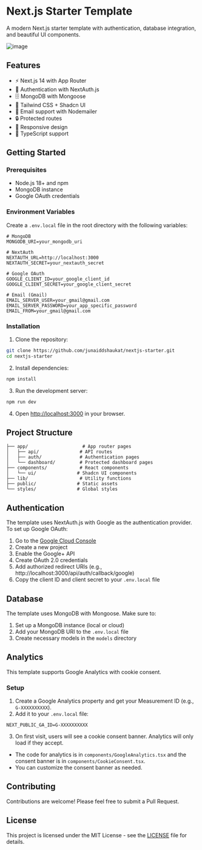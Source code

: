 # Next.js Starter Template

A modern Next.js starter template with authentication, database integration, and beautiful UI components.



![image](https://github.com/user-attachments/assets/55cd742d-c129-4867-9aa1-baffb22d8da2)



## Features

- ⚡️ Next.js 14 with App Router
- 🔐 Authentication with NextAuth.js
- 🗄️ MongoDB with Mongoose
- 🎨 Tailwind CSS + Shadcn UI
- 📧 Email support with Nodemailer
- 🔒 Protected routes
- 📱 Responsive design
- 🎯 TypeScript support

## Getting Started

### Prerequisites

- Node.js 18+ and npm
- MongoDB instance
- Google OAuth credentials

### Environment Variables

Create a `.env.local` file in the root directory with the following variables:

```env
# MongoDB
MONGODB_URI=your_mongodb_uri

# NextAuth
NEXTAUTH_URL=http://localhost:3000
NEXTAUTH_SECRET=your_nextauth_secret

# Google OAuth
GOOGLE_CLIENT_ID=your_google_client_id
GOOGLE_CLIENT_SECRET=your_google_client_secret

# Email (Gmail)
EMAIL_SERVER_USER=your_gmail@gmail.com
EMAIL_SERVER_PASSWORD=your_app_specific_password
EMAIL_FROM=your_gmail@gmail.com
```

### Installation

1. Clone the repository:
```bash
git clone https://github.com/junaiddshaukat/nextjs-starter.git
cd nextjs-starter
```

2. Install dependencies:
```bash
npm install
```

3. Run the development server:
```bash
npm run dev
```

4. Open [http://localhost:3000](http://localhost:3000) in your browser.

## Project Structure

```
├── app/                    # App router pages
│   ├── api/               # API routes
│   ├── auth/              # Authentication pages
│   └── dashboard/         # Protected dashboard pages
├── components/            # React components
│   └── ui/               # Shadcn UI components
├── lib/                   # Utility functions
├── public/               # Static assets
└── styles/               # Global styles
```

## Authentication

The template uses NextAuth.js with Google as the authentication provider. To set up Google OAuth:

1. Go to the [Google Cloud Console](https://console.cloud.google.com)
2. Create a new project
3. Enable the Google+ API
4. Create OAuth 2.0 credentials
5. Add authorized redirect URIs (e.g., http://localhost:3000/api/auth/callback/google)
6. Copy the client ID and client secret to your `.env.local` file

## Database

The template uses MongoDB with Mongoose. Make sure to:

1. Set up a MongoDB instance (local or cloud)
2. Add your MongoDB URI to the `.env.local` file
3. Create necessary models in the `models` directory

## Analytics

This template supports Google Analytics with cookie consent.

### Setup

1. Create a Google Analytics property and get your Measurement ID (e.g., `G-XXXXXXXXXX`).
2. Add it to your `.env.local` file:

```env
NEXT_PUBLIC_GA_ID=G-XXXXXXXXXX
```

3. On first visit, users will see a cookie consent banner. Analytics will only load if they accept.

- The code for analytics is in `components/GoogleAnalytics.tsx` and the consent banner is in `components/CookieConsent.tsx`.
- You can customize the consent banner as needed.

## Contributing

Contributions are welcome! Please feel free to submit a Pull Request.

## License

This project is licensed under the MIT License - see the [LICENSE](LICENSE) file for details.
